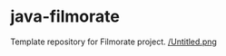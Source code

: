 # java-filmorate
Template repository for Filmorate project.
[/Untitled.png](https://github.com/PakSemen/java-filmorate/blob/add_database/Untitled.png)
